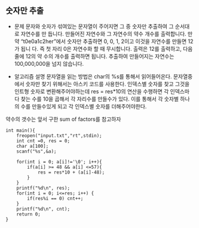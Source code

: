 ## 숫자만 추출

* 문제
문자와 숫자가 섞여있는 문자열이 주어지면 그 중 숫자만 추출하여 그 순서대로 자연수를 만
듭니다. 만들어진 자연수와 그 자연수의 약수 개수를 출력합니다.
만약 “t0e0a1c2her”에서 숫자만 추출하면 0, 0, 1, 2이고 이것을 자연수를 만들면 12가 됩니
다. 즉 첫 자리 0은 자연수화 할 때 무시합니다. 출력은 12를 출력하고, 다음 줄에 12의 약
수의 개수를 출력하면 됩니다.
추출하여 만들어지는 자연수는 100,000,000을 넘지 않습니다.

* 알고리즘 설명
문자열을 읽는 방법은 char의 %s를 통해서 읽어들어온다.
문자열중에서 숫자만 찾기 위해서는 아스키 코드를 사용한다. 
인덱스별 숫자를 찾고 그것을 인트형 숫자로 변환해주어야하는데 
res = res*10의 연산을 수행하면 각 인덱스마다 찾는 수를 10을 곱해서 각 자리수를 만들수가 있다. 이를 통해서 각 숫자별 하나의 수를 만들수있게 되고 각 인덱스별 숫자를 더해주어야한다. 

약수의 갯수는 앞서 구한 sum of factors를 참고하자 

```
int main(){
	freopen("input.txt","rt",stdin);
	int cnt =0, res = 0;
	char a[100];
	scanf("%s",&a);

	for(int i = 0; a[i]!='\0'; i++){
		if(a[i] >= 48 && a[i] <=57){
			res = res*10 + (a[i]-48);
		}
	}
	printf("%d\n", res);
	for(int i = 0; i<=res; i++) {
		if(res%i == 0) cnt++;
	}
	printf("%d\n", cnt);
	return 0;
}
```

